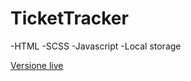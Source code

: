 # TicketTracker

-HTML -SCSS -Javascript -Local storage

 [Versione live](https://tickettracker.federicovolonterio.it)
